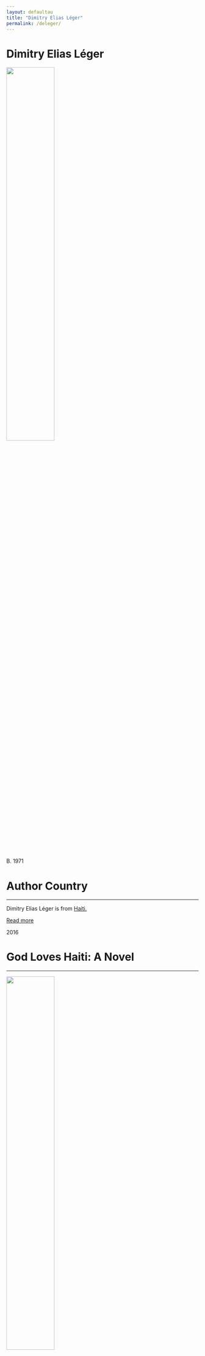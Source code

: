 ```yaml
---
layout: defaultau
title: "Dimitry Elias Léger"
permalink: /deleger/
---
```

<!-- partial:index.partial.html -->
<div class="content">
    <h1>Dimitry Elias Léger</h1>
    <div class="quote">
        <div><img src="https://upload.wikimedia.org/wikipedia/commons/b/b4/Picture_of_Dimitry_Elias_L%C3%A9ger_on_Lake_Geneva%2C_Switzerland%2C_Sept._2015.jpg" height="50%" width = "50%" class="logo"></div>
    </div>
    <div class="timeline">
        <div style="padding-bottom:100px;"></div>
        <div class="block">
            <div class="date right"><p class="right"> B. 1971 </p></div>
            <div class="dot"></div>
            <div class="left first">
              <div class="author_country">
                <h1>Author Country</h1><hr>
          <div class="aclocation">  <p>Dimitry Elias Léger is from <a href="{{ site.baseurl }}/5">Haiti.</a></p></div>
            <div class="acreadmore">    <a href="https://en.wikipedia.org/wiki/Dimitry_Elias_Léger" target="_blank">Read more</a></div>
            </div>
            </div>
        </div>
        <div class="block">
            <div class="date left"><p class="left">2016</p></div>
            <div class="dot"></div>
            <div class="right hide">
                <h1>God Loves Haiti: A Novel</h1><hr>
                <p><img src="https://m.media-amazon.com/images/I/416BGw25UvL._SY291_BO1,204,203,200_QL40_FMwebp_.jpg" height="50%" width = "50%"></p>
                <p>
                Language: English<br/>
                Publisher: Amistad<br/>
                Pub_location: Sacramento, CA, United States<br/>
                Genre: Fiction (Novel)<br/>
                Length: 272</p>
            </div>
        </div>
        <div class="block">
            <div class="date right"><p class="right">2021</p></div>
            <div class="dot"></div>
            <div class="left hide">
                <h1>God Loves Haiti: Roman</h1><hr>
                <p><img src="https://la1ere.francetvinfo.fr/image/v9bzKOrIqth-zN6pcX-LMWyLmOA/930x620/filters:format(webp)/outremer/2021/11/04/6183d2c73bfc1_blank-660-x-440-34-1820937.jpg" height="60%" width = "60%"></p>
                <p>
                Language: French<br/>
                Publisher: Caraïbéditions<br/>
                Pub_location: Le Lamentin, Martinique<br/>
                Genre: Fiction (Novel)<br/>
                Length: 262<br/>                   </p>
            </div>
        </div>
</div>
  <!-- partial -->
<script src='https://cdnjs.cloudflare.com/ajax/libs/jquery/3.1.1/jquery.min.js'></script><script  src="{{ site.baseurl }}/assets/js/authorscript.js"></script>
